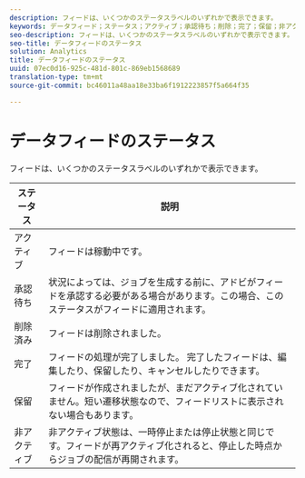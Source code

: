 ```yaml
---
description: フィードは、いくつかのステータスラベルのいずれかで表示できます。
keywords: データフィード；ステータス；アクティブ；承認待ち；削除；完了；保留；非アクティブ
seo-description: フィードは、いくつかのステータスラベルのいずれかで表示できます。
seo-title: データフィードのステータス
solution: Analytics
title: データフィードのステータス
uuid: 07ec0d16-925c-481d-801c-869eb1568689
translation-type: tm+mt
source-git-commit: bc46011a48aa18e33ba6f1912223857f5a664f35

---
```



# データフィードのステータス

フィードは、いくつかのステータスラベルのいずれかで表示できます。

| ステータス | 説明 |
|---|---|
| アクティブ | フィードは稼動中です。 |
| 承認待ち | 状況によっては、ジョブを生成する前に、アドビがフィードを承認する必要がある場合があります。この場合、このステータスがフィードに適用されます。 |
| 削除済み | フィードは削除されました。 |
| 完了 | フィードの処理が完了しました。 完了したフィードは、編集したり、保留したり、キャンセルしたりできます。 |
| 保留 | フィードが作成されましたが、まだアクティブ化されていません。短い遷移状態なので、フィードリストに表示されない場合もあります。 |
| 非アクティブ | 非アクティブ状態は、一時停止または停止状態と同じです。フィードが再アクティブ化されると、停止した時点からジョブの配信が再開されます。 |
